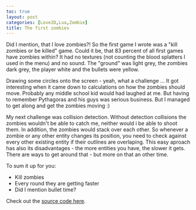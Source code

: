 ```yaml
---
toc: true
layout: post
categories: [Love2D,Lua,Zombie]
title: The first zombies
---
```



Did I mention, that I love zombies?! So the first game I wrote was a "kill zombies or be killed" game. Could it be, that 83 percent of all first games have zombies within? It had no textures (not counting the blood splatters I used in the menu) and no sound. The "ground" was light grey, the zombies dark grey, the player white and the bullets were yellow.

Drawing some circles onto the screen - yeah, what a challenge ... It got interesting when it came down to calculations on how the zombies should move. Probably any middle school kid would had laughed at me. But having to remember Pythagoras and his guys was serious business. But I managed to get along and get the zombies moving :)

My next challenge was collision detection. Without detection collisions the zombies wouldn't be able to catch me, neither would i be able to shoot them. In addition, the zombies would stack over each other. So whenever a zombie or any other entity changes its position, you need to check against every other existing entity if their outlines are overlaping. This easy aproach has also its disadvantages - the more entities you have, the slower it gets. There are ways to get around that - but more on that an other time.

To sum it up for you:

- Kill zombies
- Every round they are getting faster
- Did I mention bullet time?

Check out the [source code here](https://github.com/seasick/Zombie-Zero).
